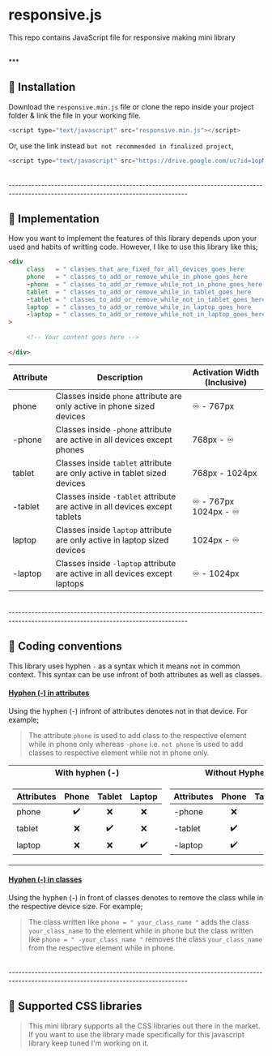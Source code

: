 # responsive.js
This repo contains JavaScript file for responsive making mini library

</br>
***
</br>

## 🔰 Installation

Download the `responsive.min.js` file or clone the repo inside your project folder & link the file in your working file.
```JavaScript
<script type="text/javascript" src="responsive.min.js"></script>
```
Or, use the link instead `but not recommended in finalized project`,
```JavaScript
<script type="text/javascript" src="https://drive.google.com/uc?id=1opMRz11qnO1uPitXKgWQwi_INTdU4G7C"></script>
```


</br>
-------------------------------------------------------------------------------------------------------------------------------------
</br>


## 🔰 Implementation
How you want to implement the features of this library depends upon your used and habits of writting code. However, I like to use this library like this;

```HTML
<div 
     class   = " classes_that_are_fixed_for_all_devices_goes_here        "     
     phone   = " classes_to_add_or_remove_while_in_phone_goes_here       " 
     -phone  = " classes_to_add_or_remove_while_not_in_phone_goes_here   " 
     tablet  = " classes_to_add_or_remove_while_in_tablet_goes_here      " 
     -tablet = " classes_to_add_or_remove_while_not_in_tablet_goes_here  " 
     laptop  = " classes_to_add_or_remove_while_in_laptop_goes_here      " 
     -laptop = " classes_to_add_or_remove_while_not_in_laptop_goes_here  " 
>
     
     <!-- Your content goes here -->
     
</div>
```


| Attribute  | Description | Activation Width (Inclusive) |
| ---------- | ----------- | ---------------------------- |
| phone      | Classes inside `phone` attribute are only active in phone sized devices     | ♾️ - 767px        |
| -phone     | Classes inside `-phone` attribute are active in all devices except phones   | 768px - ♾️   |
| tablet     | Classes inside `tablet` attribute are only active in tablet sized devices   | 768px - 1024px     |
| -tablet    | Classes inside `-tablet` attribute are active in all devices except tablets | ♾️ - 767px </br> 1024px - ♾️ |
| laptop     | Classes inside `laptop` attribute are only active in laptop sized devices   | 1024px - ♾️ |
| -laptop    | Classes inside `-laptop` attribute are active in all devices except laptops | ♾️ - 1024px |


</br>
-------------------------------------------------------------------------------------------------------------------------------------
</br>


## 🔰 Coding conventions
This library uses hyphen `-` as a syntax which it means `not` in common context. This syntax can be use infront of both attributes as well as classes. 

#### <ins>Hyphen (-) in attributes</ins>
Using the hyphen (-) infront of attributes denotes not in that device. For example;
> The attribute `phone` is used to add class to the respective element while in phone only whereas `-phone` i.e. `not phone` is used to add classes to respective element while not in phone only.

<table>
<tr><th>With hyphen (-)</th><th>Without Hyphen (-)</th></tr>
<tr><td>

| Attributes | Phone | Tablet | Laptop |
| ---------- | :---: | :----: | :----: | 
| phone      | ✔️   | ❌     | ❌    | 
| tablet     | ❌   | ✔️     | ❌    |
| laptop     | ❌   | ❌     | ✔️    |

</td><td>

| Attributes | Phone | Tablet | Laptop |
| ---------- | :---: | :----: | :----: | 
| -phone     | ❌   | ✔️     | ✔️    | 
| -tablet    | ✔️   | ❌     | ✔️    |
| -laptop    | ✔️   | ✔️     | ❌    |

</td></tr> </table>

#### <ins>Hyphen (-) in classes</ins>
Using the hyphen (-) in front of classes denotes to remove the class while in the respective device size. For example;
> The class written like `phone = " your_class_name "` adds the class `your_class_name` to the element while in phone but the class written like `phone = " -your_class_name "` removes the class `your_class_name` from the respective element while in phone.


</br>
-------------------------------------------------------------------------------------------------------------------------------------
</br>


## 🔰 Supported CSS libraries
> This mini library supports all the CSS libraries out there in the market. If you want to use the library made specifically for this javascript library keep tuned I'm working on it.
